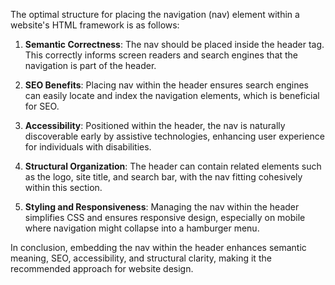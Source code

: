 
The optimal structure for placing the navigation (nav) element within a website's HTML framework is as follows:

1. **Semantic Correctness**: The nav should be placed inside the header tag. This correctly informs screen readers and search engines that the navigation is part of the header.

2. **SEO Benefits**: Placing nav within the header ensures search engines can easily locate and index the navigation elements, which is beneficial for SEO.

3. **Accessibility**: Positioned within the header, the nav is naturally discoverable early by assistive technologies, enhancing user experience for individuals with disabilities.

4. **Structural Organization**: The header can contain related elements such as the logo, site title, and search bar, with the nav fitting cohesively within this section.

5. **Styling and Responsiveness**: Managing the nav within the header simplifies CSS and ensures responsive design, especially on mobile where navigation might collapse into a hamburger menu.

In conclusion, embedding the nav within the header enhances semantic meaning, SEO, accessibility, and structural clarity, making it the recommended approach for website design.